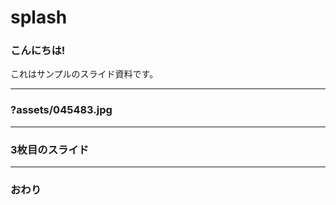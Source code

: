 # splash

### こんにちは!

これはサンプルのスライド資料です。

---

### ?assets/045483.jpg

---

### 3枚目のスライド

---

### おわり
